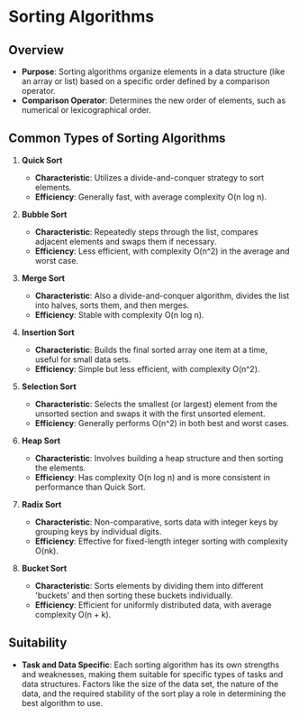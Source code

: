 # Sorting Algorithms

## Overview
- **Purpose**: Sorting algorithms organize elements in a data structure (like an array or list) based on a specific order defined by a comparison operator.
- **Comparison Operator**: Determines the new order of elements, such as numerical or lexicographical order.

## Common Types of Sorting Algorithms

1. **Quick Sort**
   - **Characteristic**: Utilizes a divide-and-conquer strategy to sort elements.
   - **Efficiency**: Generally fast, with average complexity O(n log n).

2. **Bubble Sort**
   - **Characteristic**: Repeatedly steps through the list, compares adjacent elements and swaps them if necessary.
   - **Efficiency**: Less efficient, with complexity O(n^2) in the average and worst case.

3. **Merge Sort**
   - **Characteristic**: Also a divide-and-conquer algorithm, divides the list into halves, sorts them, and then merges.
   - **Efficiency**: Stable with complexity O(n log n).

4. **Insertion Sort**
   - **Characteristic**: Builds the final sorted array one item at a time, useful for small data sets.
   - **Efficiency**: Simple but less efficient, with complexity O(n^2).

5. **Selection Sort**
   - **Characteristic**: Selects the smallest (or largest) element from the unsorted section and swaps it with the first unsorted element.
   - **Efficiency**: Generally performs O(n^2) in both best and worst cases.

6. **Heap Sort**
   - **Characteristic**: Involves building a heap structure and then sorting the elements.
   - **Efficiency**: Has complexity O(n log n) and is more consistent in performance than Quick Sort.

7. **Radix Sort**
   - **Characteristic**: Non-comparative, sorts data with integer keys by grouping keys by individual digits.
   - **Efficiency**: Effective for fixed-length integer sorting with complexity O(nk).

8. **Bucket Sort**
   - **Characteristic**: Sorts elements by dividing them into different 'buckets' and then sorting these buckets individually.
   - **Efficiency**: Efficient for uniformly distributed data, with average complexity O(n + k).

## Suitability
- **Task and Data Specific**: Each sorting algorithm has its own strengths and weaknesses, making them suitable for specific types of tasks and data structures. Factors like the size of the data set, the nature of the data, and the required stability of the sort play a role in determining the best algorithm to use.
